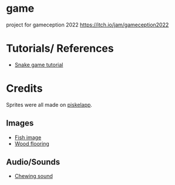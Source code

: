 # game
 project for gameception 2022 https://itch.io/jam/gameception2022

# Tutorials/ References
- [Snake game tutorial](https://www.youtube.com/watch?v=U8gUnpeaMbQ&t=2749s)

# Credits 
Sprites were all made on [piskelapp](https://www.piskelapp.com/).

## Images
- [Fish image](https://pixabay.com/vectors/fish-animal-sea-life-marine-life-30828/)
- [Wood flooring](https://pixabay.com/photos/wood-board-structure-boards-grain-591631/)

## Audio/Sounds
- [Chewing sound](https://soundscrate.com/royalty-free-music/soundscrate-chew-1)